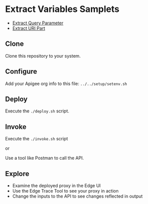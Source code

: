 # Extract Variables Samplets

* [Extract Query Parameter](./Extract-Query-Param.md)
* [Extract URI Part](./Extract-URI-Part.md)

## Clone

Clone this repository to your system.

## Configure

Add your Apigee org info to this file: `../../setup/setenv.sh`

## Deploy

Execute the `./deploy.sh` script. 

## Invoke

Execute the `./invoke.sh` script

or

Use a tool like Postman to call the API. 

## Explore

* Examine the deployed proxy in the Edge UI
* Use the Edge Trace Tool to see your proxy in action
* Change the inputs to the API to see changes reflected in output
